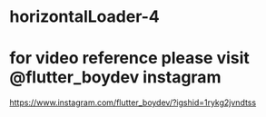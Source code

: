 # horizontalLoader-4
# for video reference please visit @flutter_boydev instagram
https://www.instagram.com/flutter_boydev/?igshid=1rykg2jvndtss
